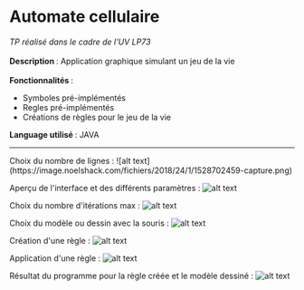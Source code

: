 # Automate cellulaire
<i>TP réalisé dans le cadre de l'UV LP73</i>
<br><br>
<b>Description </b>: Application graphique simulant un jeu de la vie
<br><br>
<b>Fonctionnalités </b>:
<ul>
  <li>Symboles pré-implémentés</li>
  <li>Regles pré-implémentés</li>
  <li>Créations de règles pour le jeu de la vie</li>
</ul>
<b>Language utilisé </b>: JAVA
<hr>
Choix du nombre de lignes :
![alt text](https://image.noelshack.com/fichiers/2018/24/1/1528702459-capture.png)<br>

Aperçu de l'interface et des différents paramètres :
![alt text](https://image.noelshack.com/fichiers/2018/24/1/1528702459-capture2.png)<br>

Choix du nombre d'itérations max :
![alt text](https://image.noelshack.com/fichiers/2018/24/1/1528702459-capture6.png)<br>

Choix du modèle ou dessin avec la souris : 
![alt text](https://image.noelshack.com/fichiers/2018/24/1/1528702459-capture3.png)<br>

Création d'une règle : 
![alt text](https://image.noelshack.com/fichiers/2018/24/1/1528702459-capture4.png)<br>

Application d'une règle : 
![alt text](https://image.noelshack.com/fichiers/2018/24/1/1528702459-capture5.png)<br>

Résultat du programme pour la règle créée et le modèle dessiné : 
![alt text](https://image.noelshack.com/fichiers/2018/24/1/1528702738-capture7.png)<br>
